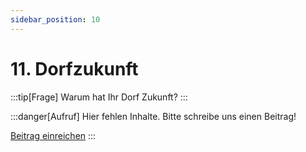 ```yaml
---
sidebar_position: 10
---
```


# 11. Dorfzukunft

:::tip[Frage]
Warum hat Ihr Dorf Zukunft?
:::

:::danger[Aufruf]
Hier fehlen Inhalte. Bitte schreibe uns einen Beitrag!

<a class="button button--danger" href="mailto:udhz-roessing@fire.fundersclub.com
?cc=druno@noack-consultants.eu,post@levinkeller.de&subject=UDhZ - Mein Beitrag zum Punkt 11. Dorfzukunft des Steckbriefs&body=Liebes UDhZ-Team,%0D%0Ahier ist ein Beitrag von mir zum Punkt 11. Dorfzukunft des Steckbriefs:%0D%0A">Beitrag einreichen</a>
:::
